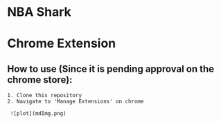 # NBA Shark



# Chrome Extension #

  ## How to use (Since it is pending approval on the chrome store): ##
  
    1. Clone this repository
    2. Navigate to 'Manage Extensions' on chrome
     
     ![plot](mdImg.png)
    



